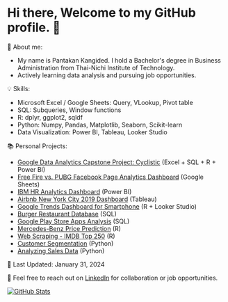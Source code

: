 # Hi there, Welcome to my GitHub profile. 👋

🎯 About me:
- My name is Pantakan Kangided. I hold a Bachelor's degree in Business Administration from Thai-Nichi Institute of Technology.
- Actively learning data analysis and pursuing job opportunities.

💡 Skills:
- Microsoft Excel / Google Sheets: Query, VLookup, Pivot table
- SQL: Subqueries, Window functions
- R: dplyr, ggplot2, sqldf
- Python: Numpy, Pandas, Matplotlib, Seaborn, Scikit-learn
- Data Visualization: Power BI, Tableau, Looker Studio

📚 Personal Projects:
- [Google Data Analytics Capstone Project: Cyclistic](https://github.com/pantakanch/Google-Data-Analytics-Capstone-Project-Cyclistic) (Excel + SQL + R + Power BI)
- [Free Fire vs. PUBG Facebook Page Analytics Dashboard](https://docs.google.com/spreadsheets/d/1_dA50fkJpRbdFygU8ExY1YeVSeaQXdXAUIyalINyjng/edit#gid=1535441902) (Google Sheets)
- [IBM HR Analytics Dashboard](https://github.com/pantakanch/IBM-HR-Analytics-Dashboard) (Power BI)
- [Airbnb New York City 2019 Dashboard](https://public.tableau.com/app/profile/pantakan4372/viz/AirbnbNYC2019Dashboard_17016832550350/Dashboard) (Tableau)
- [Google Trends Dashboard for Smartphone](https://github.com/pantakanch/Google-Trends-Dashboard-for-Smartphone) (R + Looker Studio)
- [Burger Restaurant Database](https://github.com/pantakanch/Restaurant-Database) (SQL)
- [Google Play Store Apps Analysis](https://github.com/pantakanch/Google-Play-Store-Apps-SQL-Data-Analysis) (SQL)
- [Mercedes-Benz Price Prediction](https://github.com/pantakanch/Mercedes-Benz-Price-Prediction) (R)
- [Web Scraping - IMDB Top 250](https://github.com/pantakanch/Web-Scraping-IMDB-Top-250) (R)
- [Customer Segmentation](https://github.com/pantakanch/Customer-Segmentation-using-K-Means-Clustering) (Python)
- [Analyzing Sales Data](https://github.com/pantakanch/Analyzing-Sales-Data) (Python)

📅 Last Updated: January 31, 2024

📧 Feel free to reach out on [LinkedIn](https://www.linkedin.com/in/pantakan-kangided/) for collaboration or job opportunities.

[![GitHub Stats](https://github-readme-stats.vercel.app/api?username=pantakanch&show_icons=true&hide=contribs)](https://github.com/pantakanch)
